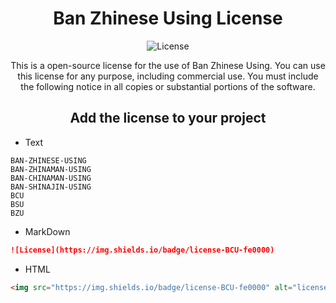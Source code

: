 <!-- markdownlint-disable -->

<div align="center">

# Ban Zhinese Using License

![License](https://img.shields.io/badge/license-BCU-fe0000)

This is a open-source license for the use of Ban Zhinese Using.
You can use this license for any purpose, including commercial use.
You must include the following notice in all copies or substantial portions of the software.

## Add the license to your project

</div>

- Text

```text
BAN-ZHINESE-USING
BAN-ZHINAMAN-USING
BAN-CHINAMAN-USING
BAN-SHINAJIN-USING
BCU
BSU
BZU
```

- MarkDown

```markdown
![License](https://img.shields.io/badge/license-BCU-fe0000)
```

- HTML

```html
<img src="https://img.shields.io/badge/license-BCU-fe0000" alt="license" />
```
